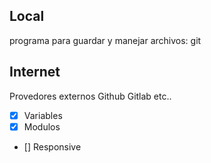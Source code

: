 
## Local
programa para guardar y manejar archivos: git


## Internet
Provedores externos 
Github
Gitlab 
etc..


- [x] Variables
- [x] Modulos

- [] Responsive
